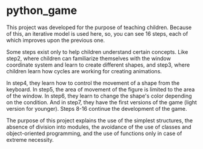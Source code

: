 # python_game

This project was developed for the purpose of teaching children. Because of this, an iterative model is used here, so, you can see 16 steps, each of which improves upon the previous one. 

Some steps exist only to help children understand certain concepts. Like step2, where children can familiarize themselves with the window coordinate system and learn to create different shapes, and step3, where children learn how cycles are working for creating animations.

In step4, they learn how to control the movement of a shape from the keyboard. In step5, the area of movement of the figure is limited to the area of the window. In step6, they learn to change the shape's color depending on the condition. And in step7, they have the first versions of the game (light version for younger). Steps 8-16 continue the development of the game.

The purpose of this project explains the use of the simplest structures, the absence of division into modules, the avoidance of the use of classes and object-oriented programming, and the use of functions only in case of extreme necessity.
